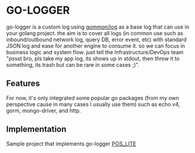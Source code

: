 # GO-LOGGER
go-logger is a custom log using [gommon/log](https://github.com/labstack/gommon) as a base log that can use in your golang project. the aim is to cover all logs (in common use such as inbound/outbound network log, query DB, error event, etc) with standard JSON log and ease for another engine to consume it. so we can focus in business logic and system flow. just tell the Infrastructure/DevOps team "pssst bro, pls take my app log, its shows up in stdout, then throw it to something, its trash but can be rare in some cases ;)".

## Features
For now, it's only integrated some popular go packages (from my own perspective cause in many cases I usually use them) such as echo v4, gorm, mongo-driver, and http.

## Implementation
Sample project that implements go-logger [POS_LITE](https://github.com/pobyzaarif/pos_lite)
